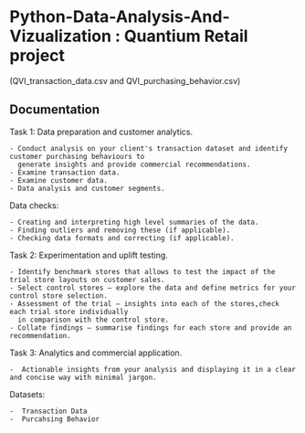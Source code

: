 # Python-Data-Analysis-And-Vizualization : Quantium Retail project

(QVI_transaction_data.csv and QVI_purchasing_behavior.csv)



## Documentation

Task 1: Data preparation and customer analytics.

    - Conduct analysis on your client's transaction dataset and identify customer purchasing behaviours to 
      generate insights and provide commercial recommendations.
    - Examine transaction data. 
    - Examine customer data.
    - Data analysis and customer segments.
   
Data checks:

    - Creating and interpreting high level summaries of the data.
    - Finding outliers and removing these (if applicable).
    - Checking data formats and correcting (if applicable).

Task 2: Experimentation and uplift testing.

    - Identify benchmark stores that allows to test the impact of the trial store layouts on customer sales.
    - Select control stores – explore the data and define metrics for your control store selection.
    - Assessment of the trial – insights into each of the stores,check each trial store individually 
      in comparison with the control store.
    - Collate findings – summarise findings for each store and provide an recommendation.

Task 3: Analytics and commercial application.

    -  Actionable insights from your analysis and displaying it in a clear and concise way with minimal jargon.
   
Datasets:

    -  Transaction Data
    -  Purcahsing Behavior
